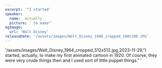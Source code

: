 ```yaml
---
excerpt: '"I started'
speaker:
  name:  actually
  picture: ' to make"'
ogImage:
  url: 'Walt Disney'
releaseDate: '/assets/images/Walt_Disney_1946_cropped_100x100.JPG'
---
```


'/assets/images/Walt_Disney_1964_cropped_512x512.jpg,2023-11-29,"I started, actually, to make my first animated cartoon in 1920. Of course, they were very crude things then and I used sort of little puppet things."'
